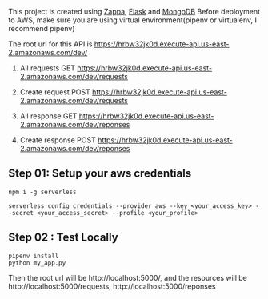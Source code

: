This project is created using [Zappa](https://github.com/Miserlou/Zappa), [Flask](http://flask.pocoo.org/) and [MongoDB](https://www.mongodb.com/)
Before deployment to AWS, make sure you are using virtual environment(pipenv or virtualenv, I recommend pipenv)

The root url for this API is https://hrbw32jk0d.execute-api.us-east-2.amazonaws.com/dev/
1. All requests
GET https://hrbw32jk0d.execute-api.us-east-2.amazonaws.com/dev/requests

2. Create request
POST https://hrbw32jk0d.execute-api.us-east-2.amazonaws.com/dev/requests

3. All response
GET https://hrbw32jk0d.execute-api.us-east-2.amazonaws.com/dev/reponses

4. Create response
POST https://hrbw32jk0d.execute-api.us-east-2.amazonaws.com/dev/reponses



## Step 01: Setup your aws credentials
```
npm i -g serverless

serverless config credentials --provider aws --key <your_access_key> --secret <your_access_secret> --profile <your_profile>
```

## Step 02 : Test Locally
```
pipenv install
python my_app.py
```
Then the root url will be http://localhost:5000/, and the resources will be http://localhost:5000/requests, http://localhost:5000/reponses